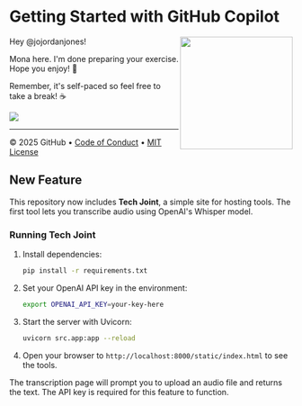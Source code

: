 # Getting Started with GitHub Copilot

<img src="https://octodex.github.com/images/Professortocat_v2.png" align="right" height="200px" />

Hey @jojordanjones!

Mona here. I'm done preparing your exercise. Hope you enjoy! 💚

Remember, it's self-paced so feel free to take a break! ☕

[![](https://img.shields.io/badge/Go%20to%20Exercise-%E2%86%92-1f883d?style=for-the-badge&logo=github&labelColor=197935)](https://github.com/jojordanjones/skills-getting-started-with-github-copilot/issues/1)

---

© 2025 GitHub • [Code of Conduct](https://www.contributor-covenant.org/version/2/1/code_of_conduct/code_of_conduct.md) • [MIT License](https://gh.io/mit)

## New Feature

This repository now includes **Tech Joint**, a simple site for hosting tools. The first tool lets you transcribe audio using OpenAI's Whisper model.

### Running Tech Joint

1. Install dependencies:
   ```bash
   pip install -r requirements.txt
   ```
2. Set your OpenAI API key in the environment:
   ```bash
   export OPENAI_API_KEY=your-key-here
   ```
3. Start the server with Uvicorn:
   ```bash
   uvicorn src.app:app --reload
   ```
4. Open your browser to `http://localhost:8000/static/index.html` to see the tools.

The transcription page will prompt you to upload an audio file and returns the text. The API key is required for this feature to function.
